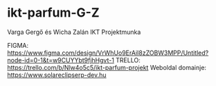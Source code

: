 # ikt-parfum-G-Z
Varga Gergő és Wicha Zalán IKT Projektmunka

FIGMA: https://www.figma.com/design/VrWhUo9ErAiI8zZOBW3MPP/Untitled?node-id=0-1&t=w9CUYYbt9fjhHgvt-1
TRELLO: https://trello.com/b/Nlw4o5c5/ikt-parfum-projekt
Weboldal domainje: https://www.solareclipserp-dev.hu
